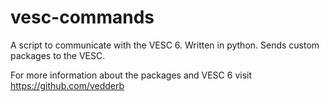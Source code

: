 # vesc-commands
A script to communicate with the VESC 6.
Written in python. Sends custom packages to the VESC.

For more information about the packages and VESC 6 visit https://github.com/vedderb
